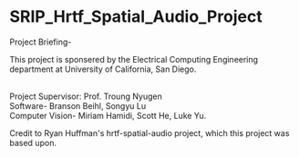 # SRIP_Hrtf_Spatial_Audio_Project

Project Briefing-

This project is sponsered by the Electrical Computing Engineering department at University of California, San Diego.

<br/> Project Supervisor: Prof. Troung Nyugen 
 <br/>
Software- Branson Beihl, Songyu Lu <br/>Computer Vision- Miriam Hamidi, Scott He, Luke Yu.

Credit to Ryan Huffman's hrtf-spatial-audio project, which this project was based upon. 


